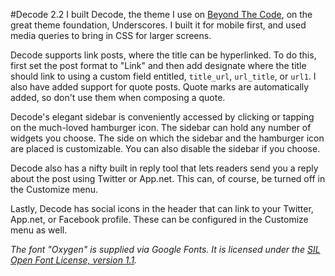 
#Decode 2.2
I built Decode, the theme I use on [Beyond The Code](http://beyondtheco.de), on the great theme foundation, Underscores. I built it for mobile first, and used media queries to bring in CSS for larger screens. 

Decode supports link posts, where the title can be hyperlinked. To do this, first set the post format to "Link" and then add designate where the title should link to using a custom field entitled, `title_url`, `url_title`, or `url1`. I also have added support for quote posts. Quote marks are automatically added, so don't use them when composing a quote.

Decode's elegant sidebar is conveniently accessed by clicking or tapping on the much-loved hamburger icon. The sidebar can hold any number of widgets you choose. The side on which the sidebar and the hamburger icon are placed is customizable. You can also disable the sidebar if you choose.

Decode also has a nifty built in reply tool that lets readers send you a reply about the post using Twitter or App.net. This can, of course, be turned off in the Customize menu. 

Lastly, Decode has social icons in the header that can link to your Twitter, App.net, or Facebook profile. These can be configured in the Customize menu as well. 


*The font "Oxygen" is supplied via Google Fonts. It is licensed under the [SIL Open Font License, version 1.1](http://scripts.sil.org/cms/scripts/page.php?site_id=nrsi&id=OFL).*